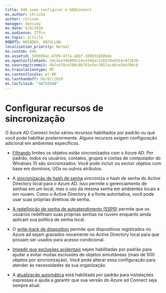 ```yaml
---
title: 646 como configurar o AADConnect
ms.author: chrisda
author: chrisda
manager: dansimp
ms.date: 6/8/2018
ms.audience: ITPro
ms.topic: article
ROBOTS: NOINDEX, NOFOLLOW
localization_priority: Normal
ms.custom: 646
ms.assetid: 599698ac-6709-477a-a66f-169b3165064e
ms.openlocfilehash: 2dc4ae7d6809c24ce599ac128570e9354c9f2b30
ms.sourcegitcommit: 4b7e478ce700c0b781efec3857ac4dce5bdf00c6
ms.translationtype: MT
ms.contentlocale: pt-BR
ms.lasthandoff: 06/07/2019
ms.locfileid: "34752549"
---
```

# <a name="configure-sync-features"></a>Configurar recursos de sincronização

O Azure AD Connect inclui vários recursos habilitados por padrão ou que você pode habilitar posteriormente. Alguns recursos exigem configuração adicional em ambientes específicos.

- [Filtrando](https://docs.microsoft.com/azure/active-directory/connect/active-directory-aadconnectsync-configure-filtering) limites os objetos estão sincronizados com o Azure AD. Por padrão, todos os usuários, contatos, grupos e contas de computador do Windows 10 são sincronizados. Você pode incluir ou excluir objetos com base em domínios, UOs ou outros atributos.

- A [sincronização de hash de senha](https://docs.microsoft.com/azure/active-directory/connect/active-directory-aadconnectsync-implement-password-hash-synchronization) sincroniza o hash de senha do Active Directory local para o Azure AD. Isso permite o gerenciamento de senhas em um local, mas o uso da mesma senha em ambientes locais e em nuvem. Como o Active Directory é a fonte autoritativa, você pode usar suas próprias diretivas de senha.

- [A redefinição de senha de autoatendimento (SSPR)](https://docs.microsoft.com/azure/active-directory/authentication/quickstart-sspr) permite que os usuários redefinam suas próprias senhas na nuvem enquanto ainda aplicam sua política de senha local.

- O [write-back de dispositivo](https://docs.microsoft.com/azure/active-directory/connect/active-directory-aadconnect-feature-device-writeback) permite que dispositivos registrados no Azure ad sejam gravados novamente no Active Directory local para que possam ser usados para acesso condicional.

- [Impedir que exclusões acidentais](https://docs.microsoft.com/azure/active-directory/connect/active-directory-aadconnectsync-feature-prevent-accidental-deletes) sejam habilitadas por padrão para ajudar a evitar muitas exclusões de objetos simultâneas (mais de 500 objetos por sincronização). Você pode alterar essa configuração para atender às necessidades da sua organização.

- A [atualização automática](https://docs.microsoft.com/azure/active-directory/connect/active-directory-aadconnect-feature-automatic-upgrade) está habilitada por padrão para instalações expressas e ajuda a garantir que sua versão do Azure ad Connect seja sempre atual.
